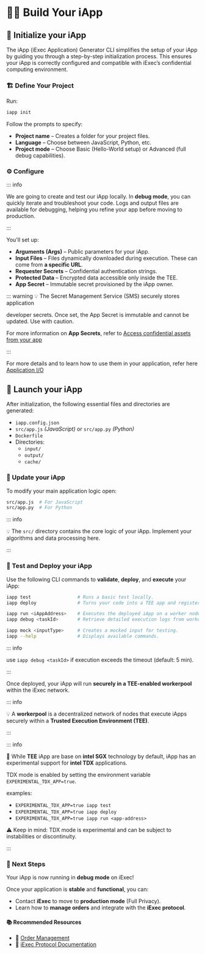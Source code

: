 # 🧑‍🏭 Build Your iApp

## 🧰 Initialize your iApp

The iApp (iExec Application) Generator CLI simplifies the setup of your iApp by
guiding you through a step-by-step initialization process. This ensures your
iApp is correctly configured and compatible with iExec’s confidential computing
environment.

### 🏗 Define Your Project

Run:

```sh
iapp init
```

Follow the prompts to specify:

- **Project name** – Creates a folder for your project files.
- **Language** – Choose between JavaScript, Python, etc.
- **Project mode** – Choose Basic (Hello-World setup) or Advanced (full debug
  capabilities).

### ⚙ Configure

::: info

We are going to create and test our iApp locally. In **debug mode**, you can
quickly iterate and troubleshoot your code. Logs and output files are available
for debugging, helping you refine your app before moving to production.

:::

You'll set up:

- **Arguments (Args)** – Public parameters for your iApp.
- **Input Files** – Files dynamically downloaded during execution. These can
  come from **a specific URL**.
- **Requester Secrets** – Confidential authentication strings.
- **Protected Data** – Encrypted data accessible only inside the TEE.
- **App Secret** – Immutable secret provisioned by the iApp owner.

::: warning 💡 The Secret Management Service (SMS) securely stores application

developer secrets. Once set, the App Secret is immutable and cannot be updated.
Use with caution.

For more information on **App Secrets**, refer to
[Access confidential assets from your app](https://protocol.docs.iex.ec/for-developers/confidential-computing/access-confidential-assets)

:::

For more details and to learn how to use them in your application, refer here
[Application I/O](https://protocol.docs.iex.ec/for-developers/application-io)

## 🚀 Launch your iApp

After initialization, the following essential files and directories are
generated:

- `iapp.config.json`
- `src/app.js` _(JavaScript)_ or `src/app.py` _(Python)_
- `Dockerfile`
- Directories:
  - `input/`
  - `output/`
  - `cache/`

### 📝 Update your iApp

To modify your main application logic open:

```sh
src/app.js  # For JavaScript
src/app.py  # For Python
```

::: info

💡 The `src/` directory contains the core logic of your iApp. Implement your
algorithms and data processing here.

:::

### 🧪 Test and Deploy your iApp

Use the following CLI commands to **validate**, **deploy**, and **execute** your
iApp:

```sh
iapp test                 # Runs a basic test locally.
iapp deploy               # Turns your code into a TEE app and registers the iApp on iExec.

iapp run <iAppAddress>    # Executes the deployed iApp on a worker node.
iapp debug <taskId>       # Retrieve detailed execution logs from worker nodes for a specific task

iapp mock <inputType>     # Creates a mocked input for testing.
iapp --help               # Displays available commands.
```

::: info

use `iapp debug <taskId>` if execution exceeds the timeout (default: 5 min).

:::

Once deployed, your iApp will run **securely in a TEE-enabled workerpool**
within the iExec network.

::: info

💡 A **workerpool** is a decentralized network of nodes that execute iApps
securely within a **Trusted Execution Environment (TEE)**.

:::

::: info

🧪 While **TEE** iApp are base on **intel SGX** technology by default, iApp has
an experimental support for **intel TDX** applications.

TDX mode is enabled by setting the environment variable
`EXPERIMENTAL_TDX_APP=true`.

examples:

- `EXPERIMENTAL_TDX_APP=true iapp test`
- `EXPERIMENTAL_TDX_APP=true iapp deploy`
- `EXPERIMENTAL_TDX_APP=true iapp run <app-address>`

⚠️ Keep in mind: TDX mode is experimental and can be subject to instabilities or
discontinuity.

:::

### 🚀 Next Steps

Your iApp is now running in **debug mode** on iExec!

Once your application is **stable** and **functional**, you can:

- Contact **iExec** to move to **production mode** (Full Privacy).
- Learn how to **manage orders** and integrate with the **iExec protocol**.

#### 📚 Recommended Resources

- 🔗
  [Order Management](https://protocol.docs.iex.ec/for-developers/advanced/manage-your-apporders)
- 🔗 [iExec Protocol Documentation](https://protocol.docs.iex.ec/)
